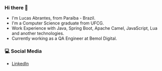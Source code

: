 ### Hi there 👋
- I'm Lucas Abrantes, from Paraíba - Brazil.
- I'm a Computer Science graduate from UFCG.
- Work Experience with Java, Spring Boot, Apache Camel, JavaScript, Lua and another technologies.
- Currently working as a QA Engineer at Bemol Digital.


### :computer: Social Media
- [LinkedIn](https://www.linkedin.com/in/lucas-silva-412295196/)



